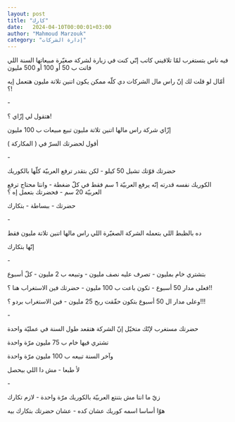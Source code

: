 ```yaml
---
layout: post
title: "كارك"
date:   2024-04-10T00:00:01+03:00
author: "Mahmoud Marzouk"
category: "إدارة الشركات"
---
```



فيه ناس بتستغرب لمّا تلاقيني كاتب إنّي كنت في زيارة لشركة
صغيّرة مبيعاتها السنة اللي فاتت ب 50 أو 100 أو 500 مليون

أمّال لو قلت لك إنّ راس مال الشركات دي كلّه ممكن يكون اتنين
تلاتة مليون هتعمل إيه ؟!

\-

هتقول لي إزّاي ؟!

إزّاي شركة راس مالها اتنين تلاتة مليون تبيع مبيعات ب 100
مليون

أقول لحضرتك السرّ في ( المكاركة )

\-

حضرتك قوّتك تشيل 50 كيلو - لكن بتقدر ترفع العربيّة كلّها
بالكوريك

الكوريك نفسه قدرته إنّه يرفع العربيّة 1 سم فقط في كلّ
ضغطة - وانتا محتاج ترفع العربيّة 20 سم - فحضرتك بتعمل إه ؟

حضرتك - ببساطة - بتكارك

\-

ده بالظبط اللي بتعمله الشركة الصغيّرة اللي راس مالها
اتنين تلاتة مليون فقط

إنّها بتكارك

\-

بتشتري خام بمليون - تصرف عليه نصف مليون - وتبيعه ب 2
مليون - كلّ أسبوع

فعلى مدار 50 أسبوع - تكون باعت ب 100 مليون - حضرتك فين
الاستغراب هنا ؟!!

وعلى مدار ال 50 أسبوع بتكون حقّقت ربح 25 مليون - فين
الاستغراب بردو ؟!!!

\-

حضرتك مستغرب لإنّك متخيّل إنّ الشركة هتقعد طول السنة في
عمليّة واحدة

تشتري فيها خام ب 75 مليون مرّة واحدة

وآخر السنة تبيعه ب 100 مليون مرّة واحدة

لأ طبعا - مش دا اللي بيحصل

\-

زيّ ما انتا مش بتنتع العربيّة بالكوريك مرّة واحدة - لازم
تكارك

هوّا أساسا اسمه كوريك عشان كده - عشان حضرتك بتكارك
بيه
